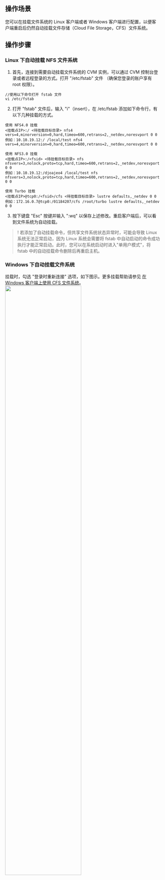 ## 操作场景

您可以在挂载文件系统的 Linux 客户端或者 Windows 客户端进行配置，以便客户端重启后仍然自动挂载文件存储（Cloud File Storage，CFS）文件系统。

## 操作步骤
### Linux 下自动挂载 NFS 文件系统
1. 首先，连接到需要自动挂载文件系统的 CVM 实例，可以通过 CVM 控制台登录或者远程登录的方式。打开 "/etc/fstab" 文件 （确保您登录的账户享有 root 权限）。
```
//使用以下命令打开 fstab 文件
vi /etc/fstab
```

2. 打开 "fstab" 文件后，输入 "i"（insert），在 /etc/fstab 添加如下命令行，有以下几种挂载的方式。
```shell
使用 NFS4.0 挂载
<挂载点IP>:/ <待挂载目标目录> nfs4 vers=4,minorversion=0,hard,timeo=600,retrans=2,_netdev,noresvport 0 0
例如：10.10.19.12:/ /local/test nfs4 vers=4,minorversion=0,hard,timeo=600,retrans=2,_netdev,noresvport 0 0
```
```shell
使用 NFS3.0 挂载
<挂载点IP>:/<fsid> <待挂载目标目录> nfs nfsvers=3,nolock,proto=tcp,hard,timeo=600,retrans=2,_netdev,noresvport 0 0
例如：10.10.19.12:/djoajeo4 /local/test nfs nfsvers=3,nolock,proto=tcp,hard,timeo=600,retrans=2,_netdev,noresvport 0 0
```
```shell
使用 Turbo 挂载
<挂载点IP>@tcp0:/<fsid>/cfs <待挂载目标目录> lustre defaults,_netdev 0 0 
例如：172.16.0.7@tcp0:/01184207/cfs /root/turbo lustre defaults,_netdev 0 0

```
3. 按下键盘 "Esc" 按键并输入 ":wq" 以保存上述修改。重启客户端后，可以看到文件系统为自动挂载。

>! 若添加了自动挂载命令，但共享文件系统状态异常时，可能会导致 Linux 系统无法正常启动，因为 Linux 系统会需要将 fstab 中自动启动的命令成功执行才能正常启动。此时，您可以在系统启动时进入"单用户模式"，将 fstab 中的自动挂载命令删除后再重启主机。


### Windows 下自动挂载文件系统
挂载时，勾选 "登录时重新连接" 选项，如下图示。更多挂载帮助请参见 [在 Windows 客户端上使用 CFS 文件系统](https://cloud.tencent.com/document/product/582/11524)。
<img src="https://main.qcloudimg.com/raw/2143b1982d00e449372959cc01231ef6.png" width="70%">
